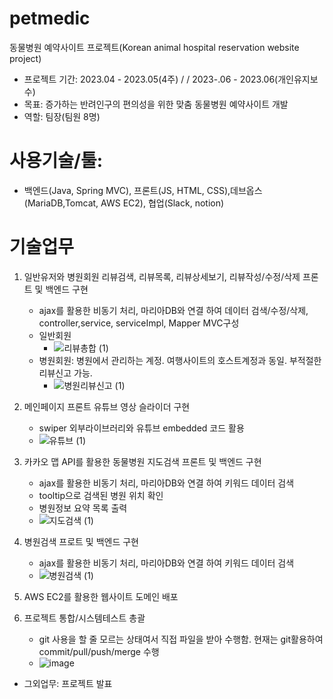 # petmedic
동물병원 예약사이트 프로젝트(Korean animal hospital reservation website project)
- 프로젝트 기간: 2023.04 - 2023.05(4주) / / 2023-.06 - 2023.06(개인유지보수)
- 목표: 증가하는 반려인구의 편의성을 위한 맞춤 동물병원 예약사이트 개발
- 역할: 팀장(팀원 8명)
# 사용기술/툴:
- 백엔드(Java, Spring MVC), 프론트(JS, HTML, CSS),데브옵스(MariaDB,Tomcat, AWS EC2), 협업(Slack, notion)
# 기술업무
1. 일반유저와 병원회원 리뷰검색, 리뷰목록, 리뷰상세보기, 리뷰작성/수정/삭제 프론트 및 백엔드 구현
   - ajax를 활용한 비동기 처리, 마리아DB와 연결 하여 데이터 검색/수정/삭제, controller,service, serviceImpl, Mapper MVC구성
   - 일반회원
     - ![리뷰총합 (1)](https://github.com/segene99/petmedic/assets/112309011/2d51007b-fdc3-4e58-9d28-35015c8e0b97)
   - 병원회원: 병원에서 관리하는 계정. 여행사이트의 호스트계정과 동일. 부적절한 리뷰신고 가능.
     - ![병원리뷰신고 (1)](https://github.com/segene99/petmedic/assets/112309011/33404027-d34d-4f3f-8596-bd32052e628f)

2. 메인페이지 프론트 유튜브 영상 슬라이더 구현
   - swiper 외부라이브러리와 유튜브 embedded 코드 활용
   - ![유튜브 (1)](https://github.com/segene99/petmedic/assets/112309011/b83f7bad-15ea-4abe-a0ef-680114d7171d)

3. 카카오 맵 API를 활용한 동물병원 지도검색 프론트 및 백엔드 구현
   - ajax를 활용한 비동기 처리, 마리아DB와 연결 하여 키워드 데이터 검색
   - tooltip으로 검색된 병원 위치 확인
   - 병원정보 요약 목록 출력
   - ![지도검색 (1)](https://github.com/segene99/petmedic/assets/112309011/ead8cb6d-5d45-45ef-8866-cf8589e08e22)

5. 병원검색 프로트 및 백엔드 구현
   - ajax를 활용한 비동기 처리, 마리아DB와 연결 하여 키워드 데이터 검색
   - ![병원검색 (1)](https://github.com/segene99/petmedic/assets/112309011/b7746cfa-b315-463c-bb84-64b2d44696db)

6. AWS EC2를 활용한 웹사이트 도메인 배포
   
7. 프로젝트 통합/시스템테스트 총괄
   - git 사용을 할 줄 모르는 상태여서 직접 파일을 받아 수행함. 현재는 git활용하여 commit/pull/push/merge 수행
   - ![image](https://github.com/segene99/petmedic/assets/112309011/281365a0-27f9-4671-80fa-e335aa113b5f)

- 그외업무: 프로젝트 발표
